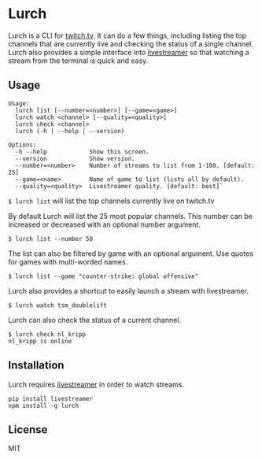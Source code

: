 # Lurch

Lurch is a CLI for [twitch.tv](http://twitch.tv). It can do a few things, including listing the top channels that are currently live and checking the status of a single channel. Lurch also provides a simple interface into [livestreamer](https://github.com/chrippa/livestreamer) so that watching a stream from the terminal is quick and easy.

## Usage

```
Usage:
  lurch list [--number=<number>] [--game=<game>]
  lurch watch <channel> [--quality=<quality>]
  lurch check <channel>
  lurch (-h | --help | --version)

Options:
  -h --help            Show this screen.
  --version            Show version.
  --number=<number>    Number of streams to list from 1-100. [default: 25]
  --game=<name>        Name of game to list (lists all by default).
  --quality=<quality>  Livestreamer quality. [default: best]`
```

`$ lurch list` will list the top channels currently live on twitch.tv

By default Lurch will list the 25 most popular channels. This number can be increased or decreased with an optional number argument.

`$ lurch list --number 50`

The list can also be filtered by game with an optional argument. Use quotes for games with multi-worded names.

`$ lurch list --game "counter-strike: global offensive"`

Lurch also provides a shortcut to easily launch a stream with livestreamer.

```
$ lurch watch tsm_doublelift
```

Lurch can also check the status of a current channel.

```
$ lurch check nl_kripp
nl_kripp is online
```

## Installation

Lurch requires [livestreamer](http://docs.livestreamer.io/) in order to watch streams.

```
pip install livestreamer
npm install -g lurch
```

## License

MIT

